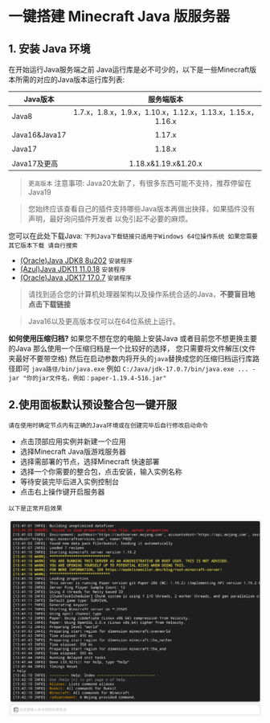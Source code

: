 # 一键搭建 Minecraft Java 版服务器

## 1. 安装 Java 环境

在开始运行Java服务端之前 Java运行库是必不可少的，以下是一些Minecraft版本所需的对应的Java版本运行库列表:


| Java版本 | 服务端版本 |
 | - | :-: |
 | Java8 | 1.7.x，1.8.x，1.9.x，1.10.x，1.12.x，1.13.x，1.15.x，1.16.x |
 |  |  |
 | Java16&Java17 | 1.17.x |
 |  |  |
 | Java17 | 1.18.x |
 |  |  |
 | Java17及更高| 1.18.x&1.19.x&1.20.x |
 
> `更高版本` 注意事项: Java20太新了，有很多东西可能不支持，推荐停留在Java19

> 您始终应该查看自己的插件支持哪些Java版本再做出抉择，如果插件没有声明，最好询问插件开发者 以免引起不必要的麻烦。
  
您可以在此处下载Java: `下列Java下载链接只适用于Windows 64位操作系统 如果您需要其它版本下载 请自行搜索`
  - [(Oracle)Java JDK8 8u202](https://repo.huaweicloud.com/java/jdk/8u202-b08/jdk-8u202-windows-x64.exe) `安装程序`
  - [(Azul)Java JDK11 11.0.18](https://cdn.azul.com/zulu/bin/zulu11.62.17-ca-jdk11.0.18-win_x64.msi) `安装程序`
  - [(Oracle)Java JDK17 17.0.7](https://download.oracle.com/java/17/latest/jdk-17_windows-x64_bin.exe) `安装程序`

> 请找到适合您的计算机处理器架构以及操作系统合适的Java，**不要盲目地点击下载链接**  

> Java16以及更高版本仅可以在64位系统上运行。

**如何使用压缩归档?**
如果您不想在您的电脑上安装Java 或者目前您不想更换主要的Java 那么使用一个压缩归档是一个比较好的选择，
您只需要将文件解压(文件夹最好不要带空格) 然后在启动参数内将开头的`java`替换成您的压缩归档运行库路径即可
`java路径/bin/java.exe`
例如
`C:/Java/jdk-17.0.7/bin/java.exe ... -jar "你的jar文件名，例如：paper-1.19.4-516.jar"`

## 2.使用面板默认预设整合包一键开服

`请在使用时确定节点内有正确的Java环境或在创建完毕后自行修改启动命令`

- 点击顶部应用实例并新建一个应用
- 选择Minecraft Java版游戏服务器
- 选择需部署的节点，选择Minecraft 快速部署
- 选择一个你需要的整合包，点击安装，输入实例名称
- 等待安装完毕后进入实例控制台
- 点击右上操作键开启服务器

`以下是正常开启效果`

![正常开启后效果](../images/zh_cn/java_setup.png)

